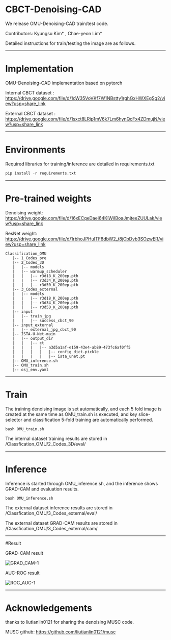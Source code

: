 # CBCT-Denoising-CAD
We release OMU-Denoising-CAD train/test code.

Contributors: Kyungsu Kim* , Chae-yeon Lim*

Detailed instructions for train/testing the image are as follows.

---

# Implementation
OMU-Denoising-CAD implementation based on pytorch

Internal CBCT dataset : https://drive.google.com/file/d/1oW35VoVKf7W1NBstty1rghGxHWXEgSg2/view?usp=share_link

External CBCT dataset : https://drive.google.com/file/d/1sxct8LRip1mV6k7Lm6hynQcFx4ZDmujN/view?usp=share_link

---

# Environments

Required libraries for training/inference are detailed in requirements.txt
```python
pip install -r requirements.txt
```

---

# Pre-trained weights

Denoising weight: https://drive.google.com/file/d/16xECqeDaei64KiWiIBoaJmjteeZUULak/view?usp=share_link

ResNet weight: https://drive.google.com/file/d/1rbhoJPHuITF8dbW2_t8jCbDvb3SOzwER/view?usp=share_link

```
Classification_OMU
   |-- 1_Codes_pre
   |-- 2_Codes_3D
   |   |-- models
   |   |-- warmup_scheduler
   |   |   |-- r3d18_K_200ep.pth
   |   |   |-- r3d34_K_200ep.pth
   |   |   |-- r3d50_K_200ep.pth
   |-- 3_Codes_external
   |   |-- models
   |   |   |-- r3d18_K_200ep.pth
   |   |   |-- r3d34_K_200ep.pth
   |   |   |-- r3d50_K_200ep.pth
   |-- input
   |   |-- train_jpg
   |   |   |-- success_cbct_90
   |-- input_external
   |   |-- external_jpg_cbct_90
   |-- ISTA-U-Net-main
   |   |-- output_dir
   |   |   |-- ct
   |   |   |   |-- a3d5a1af-e159-43e4-ab89-473fc6af0ff5
   |   |   |   |   |-- config_dict.pickle
   |   |   |   |   |-- ista_unet.pt
   |-- OMU_inference.sh
   |-- OMU_train.sh
   |-- osj_env.yaml
   ```
---

# Train

The training denoising image is set automatically, and each 5 fold image is created at the same time as OMU_train.sh is executed, and key slice-selector and classification 5-fold training are automatically performed.
```
bash OMU_train.sh
```
The internal dataset training results are stored in /Classfication_OMU/2_Codes_3D/eval/

---

# Inference

Inference is started through OMU_inference.sh, and the inference shows GRAD-CAM and evaluation results.
```
bash OMU_inference.sh
```
The external dataset inference results are stored in /Classfication_OMU/3_Codes_external/eval/

The external dataset GRAD-CAM results are stored in /Classfication_OMU/3_Codes_external/cam/

---

#Result

GRAD-CAM result

![GRAD_CAM-1](https://user-images.githubusercontent.com/86760506/200550101-99e5e887-ae94-477f-9998-1d1c8e7d3a2d.png)

AUC-ROC result

![ROC_AUC-1](https://user-images.githubusercontent.com/86760506/200550242-26ff3b9e-6bd3-4fc1-8ea8-c9f50bf293ca.png)

---

# Acknowledgements

thanks to liutianlin0121 for sharing the denoising MUSC code.

MUSC github: https://github.com/liutianlin0121/musc

